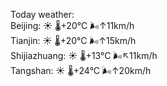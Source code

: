 Today weather:  
Beijing: ☀️   🌡️+20°C 🌬️↑11km/h  
Tianjin: ☀️   🌡️+20°C 🌬️↑15km/h  
Shijiazhuang: ☀️   🌡️+13°C 🌬️↖11km/h  
Tangshan: ☀️   🌡️+24°C 🌬️↑20km/h  
